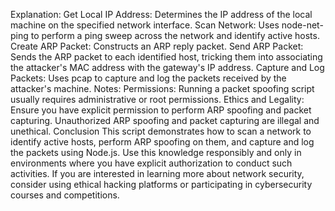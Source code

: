 Explanation:
Get Local IP Address: Determines the IP address of the local machine on the specified network interface.
Scan Network: Uses node-net-ping to perform a ping sweep across the network and identify active hosts.
Create ARP Packet: Constructs an ARP reply packet.
Send ARP Packet: Sends the ARP packet to each identified host, tricking them into associating the attacker's MAC address with the gateway's IP address.
Capture and Log Packets: Uses pcap to capture and log the packets received by the attacker's machine.
Notes:
Permissions: Running a packet spoofing script usually requires administrative or root permissions.
Ethics and Legality: Ensure you have explicit permission to perform ARP spoofing and packet capturing. Unauthorized ARP spoofing and packet capturing are illegal and unethical.
Conclusion
This script demonstrates how to scan a network to identify active hosts, perform ARP spoofing on them, and capture and log the packets using Node.js. Use this knowledge responsibly and only in environments where you have explicit authorization to conduct such activities. If you are interested in learning more about network security, consider using ethical hacking platforms or participating in cybersecurity courses and competitions.
